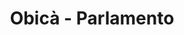 ---
created-date: 20/02/2002
title: Obicà - Parlamento
description: Que serait Rome sans au moins un plat de pâtes ? Les carbonaras sont bonnes !
lat: '41.9022671'
lon: '12.4760622'
address: Piazza di Firenze, 28, 00186 Roma, Italie
website: https://www.obica.com/ristoranti/roma-parlamento
tags: restaurant pâte italien
---